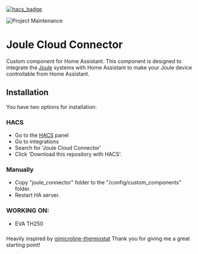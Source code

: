 [![hacs_badge](https://img.shields.io/badge/HACS-Default-41BDF5.svg?style=for-the-badge)](https://github.com/hacs/integration)

![Project Maintenance](https://img.shields.io/badge/maintainer-Supergoudvis116-blue.svg?style=for-the-badge)

# Joule Cloud Connector

Custom component for Home Assistant. This component is designed to integrate the [Joule](https://jouleuk.co.uk/) systems with
Home Assistant to make your Joule device controllable from Home Assistant.

## Installation

You have two options for installation:

### HACS

- Go to the [HACS](https://hacs.xyz) panel
- Go to integrations
- Search for 'Joule Cloud Connector'
- Click \'Download this repository with HACS'.

### Manually

- Copy "joule_connector" folder to the "/config/custom_components" folder.
- Restart HA server.

### WORKING ON:

- EVA TH250

###

Heavily inspired by [ojmicroline-thermostat](https://github.com/robbinjanssen/home-assistant-ojmicroline-thermostat)
Thank you for giving me a great starting point!
